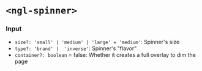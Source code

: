 # `<ngl-spinner>`

### Input

  * `size?: 'small' | 'medium' | 'large' = 'medium'`: Spinner's size
  * `type?: 'brand' |  'inverse'`:  Spinner's "flavor"
  * `container?: boolean` = false:  Whether it creates a full overlay to dim the page

